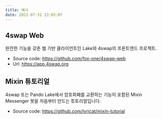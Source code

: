 ```yaml
---
title: 예시
date: 2021-07-31 13:03:07
---
```


## 4swap Web

완전한 기능을 갖춘 웹 기반 클라이언트인 Lake와 4swap의 프론트엔드 프로젝트.

- Source code: https://github.com/fox-one/4swap-web
- Url: https://app.4swap.org


## Mixin 튜토리얼

4swap 또는 Pando Lake에서 암호화폐를 교환하는 기능이 포함된 Mixin Messenger 봇을 처음부터 만드는 튜토리얼입니다.

- Source code: https://github.com/lyricat/mixin-tutorial

